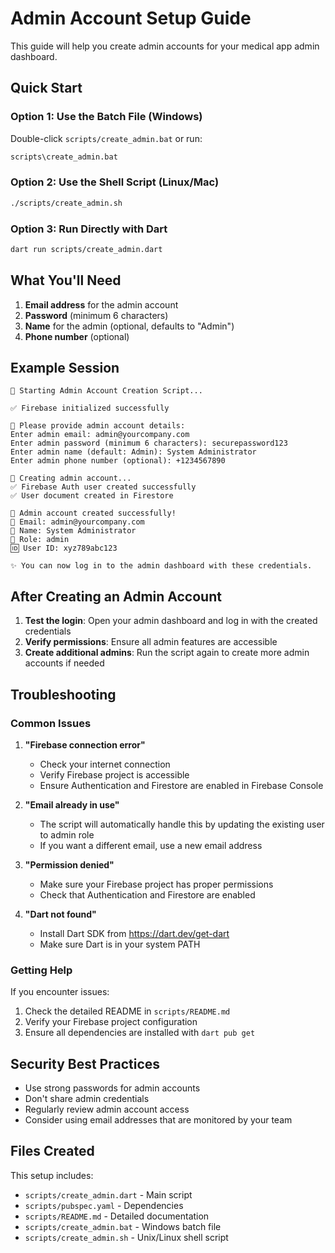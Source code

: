 # Admin Account Setup Guide

This guide will help you create admin accounts for your medical app
admin dashboard.

## Quick Start

### Option 1: Use the Batch File (Windows)

Double-click `scripts/create_admin.bat` or run:

```cmd
scripts\create_admin.bat
```

### Option 2: Use the Shell Script (Linux/Mac)

```bash
./scripts/create_admin.sh
```

### Option 3: Run Directly with Dart

```bash
dart run scripts/create_admin.dart
```

## What You'll Need

1. **Email address** for the admin account
2. **Password** (minimum 6 characters)
3. **Name** for the admin (optional, defaults to "Admin")
4. **Phone number** (optional)

## Example Session

```
🚀 Starting Admin Account Creation Script...

✅ Firebase initialized successfully

📝 Please provide admin account details:
Enter admin email: admin@yourcompany.com
Enter admin password (minimum 6 characters): securepassword123
Enter admin name (default: Admin): System Administrator
Enter admin phone number (optional): +1234567890

🔄 Creating admin account...
✅ Firebase Auth user created successfully
✅ User document created in Firestore

🎉 Admin account created successfully!
📧 Email: admin@yourcompany.com
👤 Name: System Administrator
🔑 Role: admin
🆔 User ID: xyz789abc123

✨ You can now log in to the admin dashboard with these credentials.
```

## After Creating an Admin Account

1. **Test the login**: Open your admin dashboard and log in with the
   created credentials
2. **Verify permissions**: Ensure all admin features are accessible
3. **Create additional admins**: Run the script again to create more
   admin accounts if needed

## Troubleshooting

### Common Issues

1. **"Firebase connection error"**

   - Check your internet connection
   - Verify Firebase project is accessible
   - Ensure Authentication and Firestore are enabled in Firebase
     Console

2. **"Email already in use"**

   - The script will automatically handle this by updating the
     existing user to admin role
   - If you want a different email, use a new email address

3. **"Permission denied"**

   - Make sure your Firebase project has proper permissions
   - Check that Authentication and Firestore are enabled

4. **"Dart not found"**
   - Install Dart SDK from https://dart.dev/get-dart
   - Make sure Dart is in your system PATH

### Getting Help

If you encounter issues:

1. Check the detailed README in `scripts/README.md`
2. Verify your Firebase project configuration
3. Ensure all dependencies are installed with `dart pub get`

## Security Best Practices

- Use strong passwords for admin accounts
- Don't share admin credentials
- Regularly review admin account access
- Consider using email addresses that are monitored by your team

## Files Created

This setup includes:

- `scripts/create_admin.dart` - Main script
- `scripts/pubspec.yaml` - Dependencies
- `scripts/README.md` - Detailed documentation
- `scripts/create_admin.bat` - Windows batch file
- `scripts/create_admin.sh` - Unix/Linux shell script
